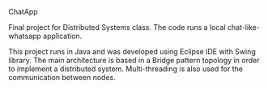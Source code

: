 ChatApp

Final project for Distributed Systems class. The code runs a local chat-like-whatsapp application.

This project runs in Java and was developed using Eclipse IDE with Swing library.
The main architecture is based in a Bridge pattern topology in order to implement a distributed system.
Multi-threading is also used for the communication between nodes.
